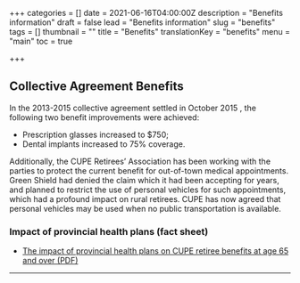 +++
categories = []
date = 2021-06-16T04:00:00Z
description = "Benefits information"
draft = false
lead = "Benefits information"
slug = "benefits"
tags = []
thumbnail = ""
title = "Benefits"
translationKey = "benefits"
menu = "main"
toc = true

+++

## Collective Agreement Benefits

In the 2013-2015 collective agreement settled in October 2015 , the following two benefit improvements were achieved:

- Prescription glasses increased to $750;
- Dental implants increased to 75% coverage.


Additionally, the CUPE Retirees’ Association has been working with the parties to protect the current benefit for out-of-town medical appointments. Green Shield had denied the claim which it had been accepting for years, and planned to restrict the use of personal vehicles for such appointments, which had a profound impact on rural retirees. CUPE has now agreed that personal vehicles may be used when no public transportation is available.


### Impact of provincial health plans (fact sheet)



- [The impact of provincial health plans on CUPE retiree benefits at age 65 and over (PDF)](/img/cra-report-on-provincial-health-care-plans.pdf)

-----
